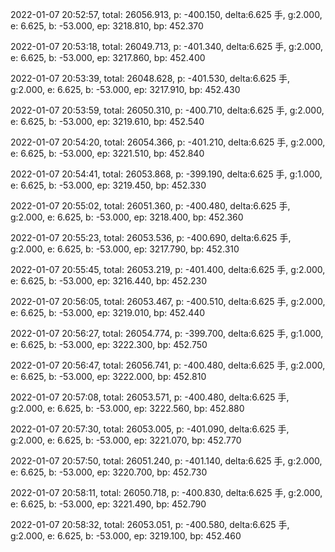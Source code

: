 2022-01-07 20:52:57, total: 26056.913, p: -400.150, delta:6.625 手, g:2.000, e: 6.625, b: -53.000, ep: 3218.810, bp: 452.370

2022-01-07 20:53:18, total: 26049.713, p: -401.340, delta:6.625 手, g:2.000, e: 6.625, b: -53.000, ep: 3217.860, bp: 452.400

2022-01-07 20:53:39, total: 26048.628, p: -401.530, delta:6.625 手, g:2.000, e: 6.625, b: -53.000, ep: 3217.910, bp: 452.430

2022-01-07 20:53:59, total: 26050.310, p: -400.710, delta:6.625 手, g:2.000, e: 6.625, b: -53.000, ep: 3219.610, bp: 452.540

2022-01-07 20:54:20, total: 26054.366, p: -401.210, delta:6.625 手, g:2.000, e: 6.625, b: -53.000, ep: 3221.510, bp: 452.840

2022-01-07 20:54:41, total: 26053.868, p: -399.190, delta:6.625 手, g:1.000, e: 6.625, b: -53.000, ep: 3219.450, bp: 452.330

2022-01-07 20:55:02, total: 26051.360, p: -400.480, delta:6.625 手, g:2.000, e: 6.625, b: -53.000, ep: 3218.400, bp: 452.360

2022-01-07 20:55:23, total: 26053.536, p: -400.690, delta:6.625 手, g:2.000, e: 6.625, b: -53.000, ep: 3217.790, bp: 452.310

2022-01-07 20:55:45, total: 26053.219, p: -401.400, delta:6.625 手, g:2.000, e: 6.625, b: -53.000, ep: 3216.440, bp: 452.230

2022-01-07 20:56:05, total: 26053.467, p: -400.510, delta:6.625 手, g:2.000, e: 6.625, b: -53.000, ep: 3219.010, bp: 452.440

2022-01-07 20:56:27, total: 26054.774, p: -399.700, delta:6.625 手, g:1.000, e: 6.625, b: -53.000, ep: 3222.300, bp: 452.750

2022-01-07 20:56:47, total: 26056.741, p: -400.480, delta:6.625 手, g:2.000, e: 6.625, b: -53.000, ep: 3222.000, bp: 452.810

2022-01-07 20:57:08, total: 26053.571, p: -400.480, delta:6.625 手, g:2.000, e: 6.625, b: -53.000, ep: 3222.560, bp: 452.880

2022-01-07 20:57:30, total: 26053.005, p: -401.090, delta:6.625 手, g:2.000, e: 6.625, b: -53.000, ep: 3221.070, bp: 452.770

2022-01-07 20:57:50, total: 26051.240, p: -401.140, delta:6.625 手, g:2.000, e: 6.625, b: -53.000, ep: 3220.700, bp: 452.730

2022-01-07 20:58:11, total: 26050.718, p: -400.830, delta:6.625 手, g:2.000, e: 6.625, b: -53.000, ep: 3221.490, bp: 452.790

2022-01-07 20:58:32, total: 26053.051, p: -400.580, delta:6.625 手, g:2.000, e: 6.625, b: -53.000, ep: 3219.100, bp: 452.460